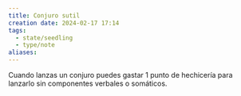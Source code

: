 ```yaml
---
title: Conjuro sutil
creation date: 2024-02-17 17:14
tags:
  - state/seedling
  - type/note
aliases:
---
```

Cuando lanzas un conjuro puedes gastar 1 punto de hechicería para lanzarlo sin componentes verbales o somáticos.

